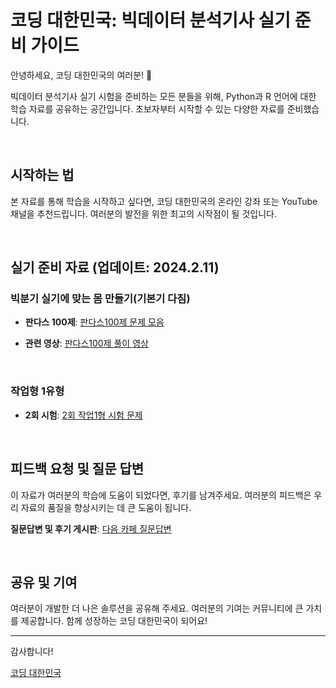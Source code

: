 # 코딩 대한민국: 빅데이터 분석기사 실기 준비 가이드

안녕하세요, 코딩 대한민국의 여러분! 🌟

빅데이터 분석기사 실기 시험을 준비하는 모든 분들을 위해, Python과 R 언어에 대한 학습 자료를 공유하는 공간입니다. 초보자부터 시작할 수 있는 다양한 자료를 준비했습니다.

&nbsp;

## 시작하는 법

본 자료를 통해 학습을 시작하고 싶다면, 코딩 대한민국의 온라인 강좌 또는 YouTube 채널을 추천드립니다. 여러분의 발전을 위한 최고의 시작점이 될 것입니다.

&nbsp;

## 실기 준비 자료 (업데이트: 2024.2.11)

### 빅분기 실기에 맞는 몸 만들기(기본기 다짐)

- **판다스 100제**: [판다스100제 문제 모음](https://www.kaggle.com/code/user245364/1-100)

- **관련 영상**: [판다스100제 풀이 영상](https://www.youtube.com/watch?v=lNuNXwXEbkk)

&nbsp;

### 작업형 1유형

- **2회 시험**: [2회 작업1형 시험 문제](https://www.kaggle.com/code/user245364/bigbungi-2-1-exam?scriptVersionId=162597110)

&nbsp;

## 피드백 요청 및 질문 답변

이 자료가 여러분의 학습에 도움이 되었다면, 후기를 남겨주세요. 여러분의 피드백은 우리 자료의 품질을 향상시키는 데 큰 도움이 됩니다.

**질문답변 및 후기 게시판**: [다음 카페 질문답변](https://cafe.daum.net/oracleoracle/Smgg)

&nbsp;

## 공유 및 기여

여러분이 개발한 더 나은 솔루션을 공유해 주세요. 여러분의 기여는 커뮤니티에 큰 가치를 제공합니다. 함께 성장하는 코딩 대한민국이 되어요!

---

감사합니다!

[코딩 대한민국](https://codingkorea.example.com)
